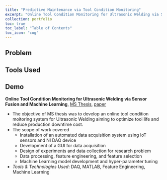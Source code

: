 ```yaml
---
title: "Predictive Maintenance via Tool Condition Monitoring"
excerpt: "Online Tool Condition Monitoring for Ultrasonic Welding via Sensor Fusion and Machine Learning<br/><img src='/images/500x300.png'>"
collection: portfolio
toc: true
toc_label: "Table of Contents"
toc_icon: "cog"
---
```


## Problem
## Tools Used
## Demo

**Online Tool Condition Monitoring for Ultrasonic Welding via Sensor Fusion and Machine Learning**, [MS Thesis](https://www.ideals.illinois.edu/handle/2142/108054), [paper](https://www.sciencedirect.com/science/article/abs/pii/S1526612520308860?dgcid=coauthor)
  * The objective of MS thesis was to develop an online tool condition moitoring system for Ultrasonic Welding aiming to optimize tool life and reduce production downtime cost. 
  * The scope of work covered 
    * Installation of an automated data acquisition system using IoT sensors and NI DAQ device
    * Development of a GUI for data acquisition 
    * Design of experiments and data collection for research problem
    * Data processing, feature engineering, and feature selection
    * Machine Learning model development and hyper-parameter tuning
  * *Tools & Technologies Used*: DAQ, MATLAB, Feature Engineering, Machine Learning

